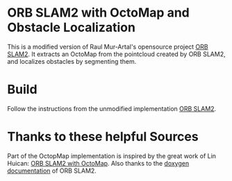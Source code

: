 # ORB SLAM2 with OctoMap and Obstacle Localization
This is a modified version of Raul Mur-Artal's opensource project [ORB SLAM2](https://github.com/raulmur/ORB_SLAM2.git "Link to ORB SLAM2 Github"). It extracts an OctoMap from the pointcloud created by ORB SLAM2, and localizes obstacles by segmenting them.

# Build
Follow the instructions from the unmodified implementation [ORB SLAM2](https://github.com/raulmur/ORB_SLAM2.git "Link to ORB SLAM2 Github"). 

# Thanks to these helpful Sources
Part of the OctopMap implementation is inspired by the great work of Lin Huican: [ORB SLAM2 with OctoMap](https://github.com/LinHuican/ORB_SLAM2_with_OctoMap.git "Link to ORB SLAM2 with OctoMap Github"). Also thanks to the [doxygen documentation](http://code.luohuiwu.cc/annotated.html "Link to Doxygen Documentation") of ORB SLAM2.
